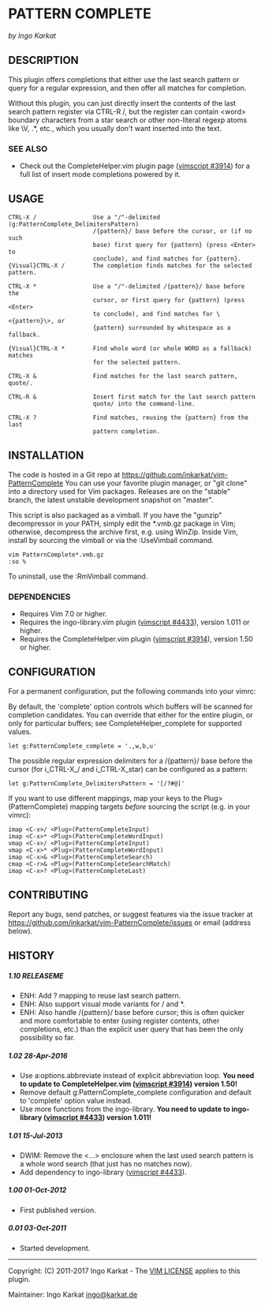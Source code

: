 PATTERN COMPLETE   
===============================================================================
_by Ingo Karkat_

DESCRIPTION
------------------------------------------------------------------------------

This plugin offers completions that either use the last search pattern or
query for a regular expression, and then offer all matches for completion.

Without this plugin, you can just directly insert the contents of the last
search pattern register via CTRL-R /, but the register can contain \<word\>
boundary characters from a star search or other non-literal regexp atoms
like \V, .\*, etc., which you usually don't want inserted into the text.

### SEE ALSO

- Check out the CompleteHelper.vim plugin page ([vimscript #3914](http://www.vim.org/scripts/script.php?script_id=3914)) for a full
  list of insert mode completions powered by it.

USAGE
------------------------------------------------------------------------------

    CTRL-X /                Use a "/"-delimited (g:PatternComplete_DelimitersPattern)
                            /{pattern}/ base before the cursor, or (if no such
                            base) first query for {pattern} (press <Enter> to
                            conclude), and find matches for {pattern}.
    {Visual}CTRL-X /        The completion finds matches for the selected pattern.

    CTRL-X *                Use a "/"-delimited /{pattern}/ base before the
                            cursor, or first query for {pattern} (press <Enter>
                            to conclude), and find matches for \<{pattern}\>, or
                            {pattern} surrounded by whitespace as a fallback.

    {Visual}CTRL-X *        Find whole word (or whole WORD as a fallback) matches
                            for the selected pattern.

    CTRL-X &                Find matches for the last search pattern, quote/.

    CTRL-R &                Insert first match for the last search pattern
                            quote/ into the command-line.

    CTRL-X ?                Find matches, reusing the {pattern} from the last
                            pattern completion.

INSTALLATION
------------------------------------------------------------------------------

The code is hosted in a Git repo at
    https://github.com/inkarkat/vim-PatternComplete
You can use your favorite plugin manager, or "git clone" into a directory used
for Vim packages. Releases are on the "stable" branch, the latest unstable
development snapshot on "master".

This script is also packaged as a vimball. If you have the "gunzip"
decompressor in your PATH, simply edit the \*.vmb.gz package in Vim; otherwise,
decompress the archive first, e.g. using WinZip. Inside Vim, install by
sourcing the vimball or via the :UseVimball command.

    vim PatternComplete*.vmb.gz
    :so %

To uninstall, use the :RmVimball command.

### DEPENDENCIES

- Requires Vim 7.0 or higher.
- Requires the ingo-library.vim plugin ([vimscript #4433](http://www.vim.org/scripts/script.php?script_id=4433)), version 1.011 or
  higher.
- Requires the CompleteHelper.vim plugin ([vimscript #3914](http://www.vim.org/scripts/script.php?script_id=3914)), version 1.50 or
  higher.

CONFIGURATION
------------------------------------------------------------------------------

For a permanent configuration, put the following commands into your vimrc:

By default, the 'complete' option controls which buffers will be scanned for
completion candidates. You can override that either for the entire plugin, or
only for particular buffers; see CompleteHelper\_complete for supported
values.

    let g:PatternComplete_complete = '.,w,b,u'

The possible regular expression delimiters for a /{pattern}/ base before the
cursor (for i\_CTRL-X\_/ and i\_CTRL-X\_star) can be configured as a pattern:

    let g:PatternComplete_DelimitersPattern = '[/?#@]'

If you want to use different mappings, map your keys to the
 Plug>(PatternComplete) mapping targets _before_ sourcing the script (e.g.
in your vimrc):

    imap <C-x>/ <Plug>(PatternCompleteInput)
    imap <C-x>* <Plug>(PatternCompleteWordInput)
    vmap <C-x>/ <Plug>(PatternCompleteInput)
    vmap <C-x>* <Plug>(PatternCompleteWordInput)
    imap <C-x>& <Plug>(PatternCompleteSearch)
    cmap <C-r>& <Plug>(PatternCompleteSearchMatch)
    imap <C-x>? <Plug>(PatternCompleteLast)

CONTRIBUTING
------------------------------------------------------------------------------

Report any bugs, send patches, or suggest features via the issue tracker at
https://github.com/inkarkat/vim-PatternComplete/issues or email (address
below).

HISTORY
------------------------------------------------------------------------------

##### 1.10    RELEASEME
- ENH: Add <C-x>? mapping to reuse last search pattern.
- ENH: Also support visual mode variants for <C-x>/ and <C-x>\*.
- ENH: Also handle /{pattern}/ base before cursor; this is often quicker and
  more comfortable to enter (using register contents, other completions, etc.)
  than the explicit user query that has been the only possibility so far.

##### 1.02    28-Apr-2016
- Use a:options.abbreviate instead of explicit abbreviation loop. __You need
  to update to CompleteHelper.vim ([vimscript #3914](http://www.vim.org/scripts/script.php?script_id=3914)) version 1.50!__
- Remove default g:PatternComplete\_complete configuration and default to
  'complete' option value instead.
- Use more functions from the ingo-library. __You need to update to
  ingo-library ([vimscript #4433](http://www.vim.org/scripts/script.php?script_id=4433)) version 1.011!__

##### 1.01    15-Jul-2013
- DWIM: Remove the \<...\> enclosure when the last used search pattern is a
  whole word search (that just has no matches now).
- Add dependency to ingo-library ([vimscript #4433](http://www.vim.org/scripts/script.php?script_id=4433)).

##### 1.00    01-Oct-2012
- First published version.

##### 0.01    03-Oct-2011
- Started development.

------------------------------------------------------------------------------
Copyright: (C) 2011-2017 Ingo Karkat -
The [VIM LICENSE](http://vimdoc.sourceforge.net/htmldoc/uganda.html#license) applies to this plugin.

Maintainer:     Ingo Karkat <ingo@karkat.de>
